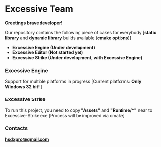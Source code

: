 Excessive Team
================

**Greetings brave developer!**

Our repository contains the following piece of cakes for everybody 
[**static library** and **dynamic library** builds available (**cmake options**)]
* **Excessive Engine  (Under development)**
* **Excessive Editor  (Not started yet)**
* **Excessive Strike  (Under development, with Excessive Engine)**

### Excessive Engine
Support for multiple platforms in progress [Current platforms: **Only Windows 32 bit!** ]

### Excessive Strike
To run this project, you need to copy **"Assets"** and **"Runtime/*"** near to Excessive-Strike.exe  [Process will be improved via cmake]


### Contacts
**hsdxpro@gmail.com**
